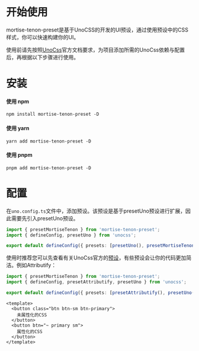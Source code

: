 # 开始使用

mortise-tenon-preset是基于UnoCSS的开发的UI预设，通过使用预设中的CSS样式，你可以快速构建你的UI。

使用前请先按照[UnoCss](https://unocss.dev/integrations/vite)官方文档要求，为项目添加所需的UnoCss依赖与配置后，再根据以下步骤进行使用。

# 安装

#### 使用 npm

```shell
npm install mortise-tenon-preset -D
```

#### 使用 yarn

```shell
yarn add mortise-tenon-preset -D
```

#### 使用 pnpm

```shell
pnpm add mortise-tenon-preset -D
```

# 配置

在`uno.config.ts`文件中，添加预设。该预设是基于presetUno预设进行扩展，因此需要先引入presetUno预设。

```ts
import { presetMortiseTenon } from 'mortise-tenon-preset';
import { defineConfig, presetUno } from 'unocss';

export default defineConfig({ presets: [presetUno(), presetMortiseTenon()] });
```

使用时推荐您可以先查看有关UnoCss官方的[预设](https://unocss.dev/presets/uno)，有些预设会让你的代码更加简洁。例如Attributify：

```ts
import { presetMortiseTenon } from 'mortise-tenon-preset';
import { defineConfig, presetAttributify, presetUno } from 'unocss';

export default defineConfig({ presets: [presetAttributify(), presetUno(), presetMortiseTenon()], });
```

```vue
<template>
  <button class="btn btn-sm btn-primary">
    未属性化的CSS
  </button>
  <button btn="~ primary sm">
    属性化的CSS
  </button>
</template>
```

